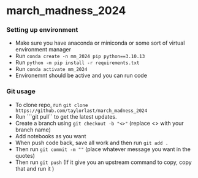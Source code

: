 # march_madness_2024

### Setting up environment
- Make sure you have anaconda or miniconda or some sort of virtual environment manager
- Run ```conda create -n mm_2024 pip python==3.10.13```
- Run ```python -m pip install -r requirements.txt```
- Run ```conda activate mm_2024```
- Environemnt should be active and you can run code

### Git usage
- To clone repo, run ```git clone https://github.com/taylorlast/march_madness_2024```
- Run ```git pull`` to get the latest updates.
- Create a branch using ```git checkout -b "<>"``` (replace <> with your branch name)
- Add notebooks as you want
- When push code back, save all work and then run ```git add .```
- Then run ```git commit -m ""``` (place whatever message you want in the quotes)
- Then run ```git push``` (If it give you an upstream command to copy, copy that and run it
)